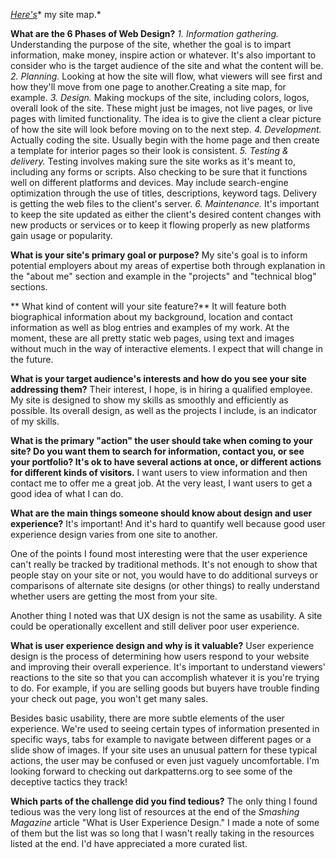 [*Here's*](/imgs/site-map-0.pdf)* my site map.*

**What are the 6 Phases of Web Design?**
	*1. Information gathering.* Understanding the purpose of the site, whether the goal is to impart information, make money, inspire action or whatever. It's also important to consider who is the target audience of the site and what the content will be.
	*2. Planning.* Looking at how the site will flow, what viewers will see first and how they'll move from one page to another.Creating a site map, for example. 
	*3. Design.* Making mockups of the site, including colors, logos, overall look of the site. These might just be images, not live pages, or live pages with limited functionality. The idea is to give the client a clear picture of how the site will look before moving on to the next step.
	*4. Development.* Actually coding the site. Usually begin with the home page and then create a template for interior pages so their look is consistent.
	*5. Testing & delivery.* Testing involves making sure the site works as it's meant to, including any forms or scripts. Also checking to be sure that it functions well on different platforms and devices. May include search-engine optimization through the use of titles, descriptions, keyword tags. Delivery is getting the web files to the client's server.
	*6. Maintenance.* It's important to keep the site updated as either the client's desired content changes with new products or services or to keep it flowing properly as new platforms gain usage or popularity.

**What is your site's primary goal or purpose?**
My site's goal is to inform potential employers about my areas of expertise both through explanation in the "about me" section and example in the "projects" and "technical blog" sections. 

** What kind of content will your site feature?**
It will feature both biographical information about my background, location and contact information as well as blog entries and examples of my work. At the moment, these are all pretty static web pages, using text and images without much in the way of interactive elements. I expect that will change in the future.

**What is your target audience's interests and how do you see your site addressing them?**
Their interest, I hope, is in hiring a qualified employee. My site is designed to show my skills as smoothly and efficiently as possible. Its overall design, as well as the projects I include, is an indicator of my skills.

**What is the primary "action" the user should take when coming to your site? Do you want them to search for information, contact you, or see your portfolio? It's ok to have several actions at once, or different actions for different kinds of visitors.**
I want users to view information and then contact me to offer me a great job. At the very least, I want users to get a good idea of what I can do.

**What are the main things someone should know about design and user experience?**
It's important! And it's hard to quantify well because good user experience design varies from one site to another. 

One of the points I found most interesting were that the user experience can't really be tracked by traditional methods. It's not enough to show that people stay on your site or not, you would have to do additional surveys or comparisons of alternate site designs (or other things) to really understand whether users are getting the most from your site. 

Another thing I noted was that UX design is not the same as usability. A site could be operationally excellent and still deliver poor user experience.

**What is user experience design and why is it valuable?**
User experience design is the process of determining how users respond to your website and improving their overall experience. It's important to understand viewers' reactions to the site so that you can accomplish whatever it is you're trying to do. For example, if you are selling goods but buyers have trouble finding your check out page, you won't get many sales.

Besides basic usability, there are more subtle elements of the user experience. We're used to seeing certain types of information presented in specific ways, tabs for example to navigate between different pages or a slide show of images. If your site uses an unusual pattern for these typical actions, the user may be confused or even just vaguely uncomfortable. I'm looking forward to checking out darkpatterns.org to see some of the deceptive tactics they track!

**Which parts of the challenge did you find tedious?**
The only thing I found tedious was the very long list of resources at the end of the *Smashing Magazine* article "What is User Experience Design." I made a note of some of them but the list was so long that I wasn't really taking in the resources listed at the end. I'd have appreciated a more curated list.